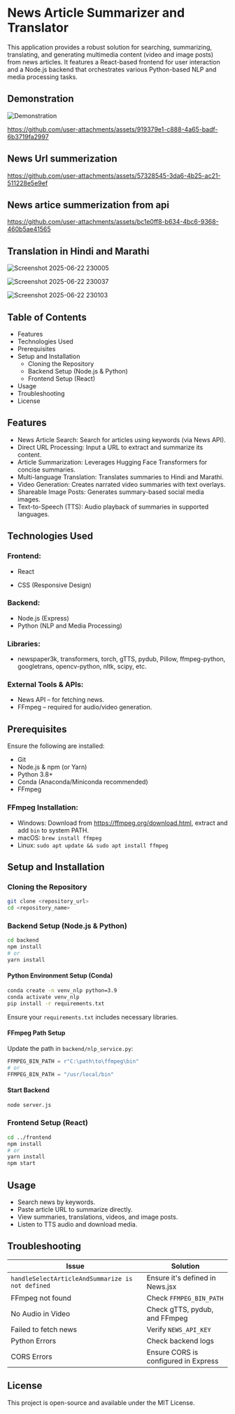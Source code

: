 # News Article Summarizer and Translator

This application provides a robust solution for searching, summarizing, translating, and generating multimedia content (video and image posts) from news articles. It features a React-based frontend for user interaction and a Node.js backend that orchestrates various Python-based NLP and media processing tasks.

##  Demonstration
![Demonstration](https://github.com/user-attachments/assets/c7fc0e46-cc3b-4dea-acb2-e41fdfe2322c)

https://github.com/user-attachments/assets/919379e1-c888-4a65-badf-6b3719fa2997

## News Url summerization

https://github.com/user-attachments/assets/57328545-3da6-4b25-ac21-511228e5e9ef


## News artice summerization from api
https://github.com/user-attachments/assets/bc1e0ff8-b634-4bc6-9368-460b5ae41565

## Translation in Hindi and Marathi
![Screenshot 2025-06-22 230005](https://github.com/user-attachments/assets/da6e839d-d3d4-4cf7-bdd3-72d23b95df02)

![Screenshot 2025-06-22 230037](https://github.com/user-attachments/assets/a12d7ddd-e271-4bb0-ad3b-b1e0a60bfb9d)

![Screenshot 2025-06-22 230103](https://github.com/user-attachments/assets/62141eff-132c-4ab3-9c24-fe3de2fb2d46)

## Table of Contents

- Features
- Technologies Used
- Prerequisites
- Setup and Installation
  - Cloning the Repository
  - Backend Setup (Node.js & Python)
  - Frontend Setup (React)
- Usage
- Troubleshooting
- License

## Features

- News Article Search: Search for articles using keywords (via News API).
- Direct URL Processing: Input a URL to extract and summarize its content.
- Article Summarization: Leverages Hugging Face Transformers for concise summaries.
- Multi-language Translation: Translates summaries to Hindi and Marathi.
- Video Generation: Creates narrated video summaries with text overlays.
- Shareable Image Posts: Generates summary-based social media images.
- Text-to-Speech (TTS): Audio playback of summaries in supported languages.

## Technologies Used

### Frontend:

- React

- CSS (Responsive Design)

### Backend:

- Node.js (Express)
- Python (NLP and Media Processing)

### Libraries:

- newspaper3k, transformers, torch, gTTS, pydub, Pillow, ffmpeg-python, googletrans, opencv-python, nltk, scipy, etc.

### External Tools & APIs:

- News API – for fetching news.
- FFmpeg – required for audio/video generation.

## Prerequisites

Ensure the following are installed:

- Git
- Node.js & npm (or Yarn)
- Python 3.8+
- Conda (Anaconda/Miniconda recommended)
- FFmpeg

### FFmpeg Installation:

- Windows: Download from https://ffmpeg.org/download.html, extract and add `bin` to system PATH.
- macOS: `brew install ffmpeg`
- Linux: `sudo apt update && sudo apt install ffmpeg`

## Setup and Installation

### Cloning the Repository

```bash
git clone <repository_url>
cd <repository_name>
```

### Backend Setup (Node.js & Python)

```bash
cd backend
npm install
# or
yarn install
```

#### Python Environment Setup (Conda)

```bash
conda create -n venv_nlp python=3.9
conda activate venv_nlp
pip install -r requirements.txt
```

Ensure your `requirements.txt` includes necessary libraries.

#### FFmpeg Path Setup

Update the path in `backend/nlp_service.py`:

```python
FFMPEG_BIN_PATH = r"C:\path\to\ffmpeg\bin"
# or
FFMPEG_BIN_PATH = "/usr/local/bin"
```

#### Start Backend

```bash
node server.js
```

### Frontend Setup (React)

```bash
cd ../frontend
npm install
# or
yarn install
npm start
```

## Usage

- Search news by keywords.
- Paste article URL to summarize directly.
- View summaries, translations, videos, and image posts.
- Listen to TTS audio and download media.

## Troubleshooting

| Issue                                            | Solution                             |
| ------------------------------------------------ | ------------------------------------ |
| `handleSelectArticleAndSummarize is not defined` | Ensure it's defined in News.jsx      |
| FFmpeg not found                                 | Check `FFMPEG_BIN_PATH`              |
| No Audio in Video                                | Check gTTS, pydub, and FFmpeg        |
| Failed to fetch news                             | Verify `NEWS_API_KEY`                |
| Python Errors                                    | Check backend logs                   |
| CORS Errors                                      | Ensure CORS is configured in Express |

## License

This project is open-source and available under the MIT License.
